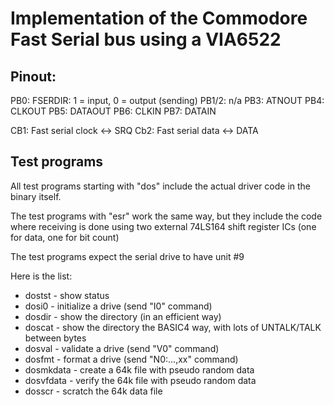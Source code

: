 
# Implementation of the Commodore Fast Serial bus using a VIA6522


## Pinout:

PB0: FSERDIR: 1 = input, 0 = output (sending)
PB1/2: n/a
PB3: ATNOUT
PB4: CLKOUT
PB5: DATAOUT
PB6: CLKIN
PB7: DATAIN

CB1: Fast serial clock <-> SRQ
Cb2: Fast serial data <-> DATA

## Test programs

All test programs starting with "dos" include the actual driver code
in the binary itself.

The test programs with "esr" work the same way, but they include the code where receiving is done
using two external 74LS164 shift register ICs (one for data, one for bit count)

The test programs expect the serial drive to have unit #9

Here is the list:

* dostst 	- show status
* dosi0		- initialize a drive (send "I0" command)
* dosdir	- show the directory (in an efficient way)
* doscat	- show the directory the BASIC4 way, with lots of UNTALK/TALK between bytes
* dosval	- validate a drive (send "V0" command)
* dosfmt	- format a drive (send "N0:...,xx" command)
* dosmkdata	- create a 64k file with pseudo random data
* dosvfdata	- verify the 64k file with pseudo random data
* dosscr	- scratch the 64k data file

